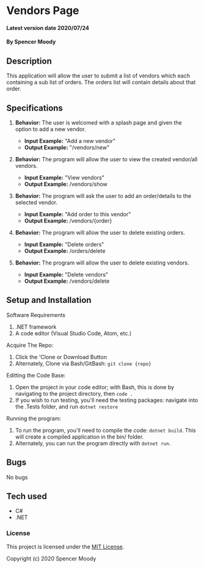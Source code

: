 # Vendors Page

#### Latest version date 2020/07/24

#### By Spencer Moody

## Description
This application will allow the user to submit a list of vendors which each containing a sub list of orders. The orders list will contain details about that order.

## Specifications

1. **Behavior:** The user is welcomed with a splash page and given the option to add a new vendor.
    * **Input Example:** "Add a new vendor"
    * **Output Example:** "/vendors/new"

2. **Behavior:** The program will allow the user to view the created vendor/all vendors.
    * **Input Example:** "View vendors"
    * **Output Example:** /vendors/show

2. **Behavior:** The program will ask the user to add an order/details to the selected vendor.
    * **Input Example:** "Add order to this vendor"
    * **Output Example:** /vendors/{order}

3. **Behavior:** The program will allow the user to delete existing orders.
    * **Input Example:** "Delete orders"
    * **Output Example:** /orders/delete

3. **Behavior:** The program will allow the user to delete existing vendors.
    * **Input Example:** "Delete vendors"
    * **Output Example:** /vendors/delete

## Setup and Installation

Software Requirements
1. .NET framework
2. A code editor (Visual Studio Code, Atom, etc.)

Acquire The Repo:
1. Click the 'Clone or Download Button
2. Alternately, Clone via Bash/GitBash: `git clone {repo}`

Editting the Code Base:
1. Open the project in your code editor; with Bash, this is done by navigating to the project directory, then `code .`
2. If you wish to run testing, you'll need the testing packages: navigate into the .Tests folder, and run `dotnet restore`

Running the program:
1. To run the program, you'll need to compile the code: `dotnet build`. This will create a compiled application in the bin/ folder.
2. Alternately, you can run the program directly with `dotnet run`.

## Bugs

No bugs

## Tech used

* C#
* .NET

### License

This project is licensed under the [MIT License](https://opensource.org/licenses/MIT).

Copyright (c) 2020 Spencer Moody
